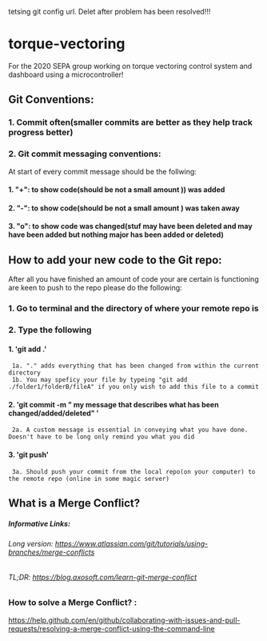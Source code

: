 tetsing git config url. Delet after problem has been resolved!!!
# torque-vectoring
For the 2020 SEPA group working on torque vectoring control system and dashboard using a microcontroller!

## Git Conventions: 

### 1. Commit often(smaller commits are better as they help track progress better)

### 2. Git commit messaging conventions:
At start of every commit message should be the follwing:

#### 1.   "+": to show code(should be not a small amount )) was added
#### 2.   "-": to show code(should be not a small amount ) was taken away
#### 3.   "o": to show code was changed(stuf may have been deleted and may have been added but nothing major has been added or deleted)

## How to add your new code to the Git repo:

After all you have finished  an amount of code your are certain is functioning are keen to push to the repo please do the following:
### 1. Go to terminal and the directory of where your remote repo is
### 2. Type the following
#### 1. 'git add .'  
     1a. "." adds everything that has been changed from within the current directory
     1b. You may speficy your file by typeing "git add ./folder1/folderB/fileA" if you only wish to add this file to a commit
#### 2. 'git commit -m " my message that describes what has been changed/added/deleted" ' 
     2a. A custom message is essential in conveying what you have done. Doesn't have to be long only remind you what you did
#### 3. 'git push'
     3a. Should push your commit from the local repo(on your computer) to the remote repo (online in some magic server)

## What is a Merge Conflict?

##### Informative Links:
###### Long version: https://www.atlassian.com/git/tutorials/using-branches/merge-conflicts
###### TL;DR: https://blog.axosoft.com/learn-git-merge-conflict


### How to solve a Merge Conflict? : 
https://help.github.com/en/github/collaborating-with-issues-and-pull-requests/resolving-a-merge-conflict-using-the-command-line
